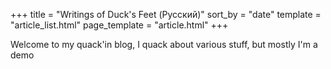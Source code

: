 +++
title = "Writings of Duck's Feet (Русский)"
sort_by = "date"
template = "article_list.html"
page_template = "article.html"
+++

Welcome to my quack'in blog, I quack about various stuff, but mostly I'm a demo
